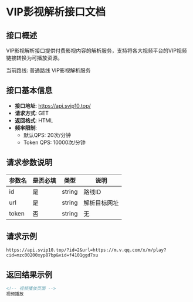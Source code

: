 # VIP影视解析接口文档

## 接口概述
VIP影视解析接口提供付费影视内容的解析服务，支持将各大视频平台的VIP视频链接转换为可播放资源。

当前路线: 普通路线 VIP影视解析服务

## 接口基本信息
- **接口地址**: https://api.svip10.top/
- **请求方式**: GET
- **返回格式**: HTML
- **频率限制**:
  - 默认QPS: 20次/分钟
  - Token QPS: 10000次/分钟

## 请求参数说明
| 参数名 | 是否必填 | 类型 | 说明 |
|--------|----------|------|------|
| id     | 是       | string | 路线ID |
| url    | 是       | string | 解析目标网址 |
| token  | 否       | string | 无 |

## 请求示例
```
https://api.svip10.top/?id=2&url=https://m.v.qq.com/x/m/play?cid=mzc00200xyp87bp&vid=f4101ggd7xu
```

## 返回结果示例
```html
<!-- 视频播放页面 -->
视频播放
```
